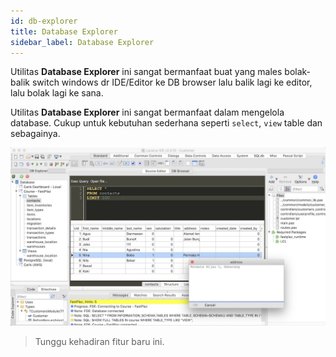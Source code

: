 ```yaml
---
id: db-explorer
title: Database Explorer
sidebar_label: Database Explorer
---
```


Utilitas **Database Explorer** ini sangat bermanfaat buat yang males bolak-balik switch windows dr IDE/Editor ke DB browser lalu balik lagi ke editor, lalu bolak lagi ke sana.

Utilitas **Database Explorer** ini sangat bermanfaat dalam mengelola database. Cukup untuk kebutuhan sederhana seperti `select`, `view` table dan sebagainya.

![Database Explorer](/img/tools/db-explorer.jpg)


> Tunggu kehadiran fitur baru ini.